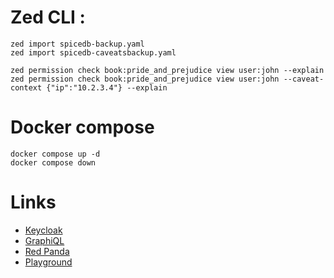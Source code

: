 # Zed CLI :

```
zed import spicedb-backup.yaml
zed import spicedb-caveatsbackup.yaml

zed permission check book:pride_and_prejudice view user:john --explain
zed permission check book:pride_and_prejudice view user:john --caveat-context {"ip":"10.2.3.4"} --explain

```


# Docker compose

```
docker compose up -d
docker compose down
```



# Links

* [Keycloak](https://localhost:9080)
* [GraphiQL](https://localhost:5000/graphiql)
* [Red Panda](https://localhost:9133)
* [Playground](https://play.authzed.com/)

